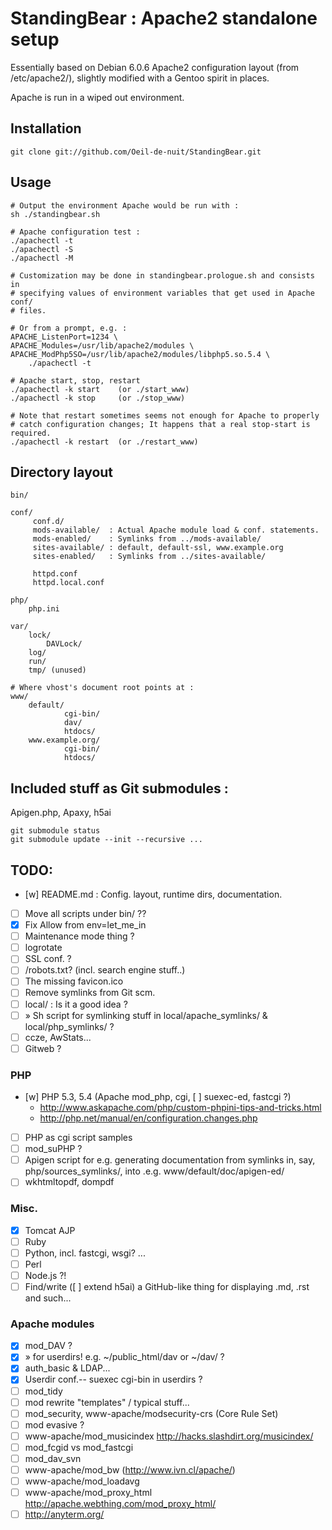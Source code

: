 # StandingBear : Apache2 standalone setup

Essentially based on Debian 6.0.6 Apache2 configuration layout (from
/etc/apache2/), slightly modified with a Gentoo spirit in places.

Apache is run in a wiped out environment.

## Installation

    git clone git://github.com/Oeil-de-nuit/StandingBear.git

## Usage

    # Output the environment Apache would be run with :
    sh ./standingbear.sh

    # Apache configuration test :
    ./apachectl -t
    ./apachectl -S
    ./apachectl -M

    # Customization may be done in standingbear.prologue.sh and consists in
    # specifying values of environment variables that get used in Apache conf/
    # files.

    # Or from a prompt, e.g. :
    APACHE_ListenPort=1234 \
    APACHE_Modules=/usr/lib/apache2/modules \
    APACHE_ModPhp5SO=/usr/lib/apache2/modules/libphp5.so.5.4 \
        ./apachectl -t

    # Apache start, stop, restart
    ./apachectl -k start    (or ./start_www)
    ./apachectl -k stop     (or ./stop_www)

    # Note that restart sometimes seems not enough for Apache to properly
    # catch configuration changes; It happens that a real stop-start is required.
    ./apachectl -k restart  (or ./restart_www)

## Directory layout

    bin/

    conf/
         conf.d/
         mods-available/  : Actual Apache module load & conf. statements.
         mods-enabled/    : Symlinks from ../mods-available/
         sites-available/ : default, default-ssl, www.example.org
         sites-enabled/   : Symlinks from ../sites-available/

         httpd.conf
         httpd.local.conf

    php/
        php.ini

    var/
        lock/
            DAVLock/
        log/
        run/
        tmp/ (unused)

    # Where vhost's document root points at :
    www/
        default/
                cgi-bin/
                dav/
                htdocs/
        www.example.org/
                cgi-bin/
                htdocs/

## Included stuff as Git submodules :

Apigen.php, Apaxy, h5ai

    git submodule status
    git submodule update --init --recursive ...



## TODO:

* [w] README.md : Config. layout, runtime dirs, documentation.
* [ ] Move all scripts under bin/ ??
* [x] Fix Allow from env=let_me_in
* [ ] Maintenance mode thing ?
* [ ] logrotate
* [ ] SSL conf. ?
* [ ] /robots.txt? (incl. search engine stuff..)
* [ ] The missing favicon.ico
* [ ] Remove symlinks from Git scm.
* [ ] local/ : Is it a good idea ?
* [ ]   » Sh script for symlinking stuff in local/apache_symlinks/ & local/php_symlinks/ ?
* [ ] ccze, AwStats...
* [ ] Gitweb ?

### PHP

* [w] PHP 5.3, 5.4 (Apache mod_php, cgi, [ ] suexec-ed, fastcgi ?)
    -   <http://www.askapache.com/php/custom-phpini-tips-and-tricks.html>
    -   <http://php.net/manual/en/configuration.changes.php>
* [ ] PHP as cgi script samples
* [ ] mod_suPHP ?
* [ ] Apigen script for e.g. generating documentation from symlinks in, say, php/sources_symlinks/, into .e.g. www/default/doc/apigen-ed/
* [ ] wkhtmltopdf, dompdf

### Misc.
* [x] Tomcat AJP
* [ ] Ruby
* [ ] Python, incl. fastcgi, wsgi? ...
* [ ] Perl
* [ ] Node.js ?!
* [ ] Find/write ([ ] extend h5ai) a GitHub-like thing for displaying .md, .rst and such...

### Apache modules

* [x] mod_DAV ?
* [x]   » for userdirs! e.g. ~/public_html/dav or ~/dav/ ?
* [x] auth_basic & LDAP...
* [x] Userdir conf.-- suexec cgi-bin in userdirs ?
* [ ] mod_tidy
* [ ] mod rewrite "templates" / typical stuff...
* [ ] mod_security, www-apache/modsecurity-crs (Core Rule Set)
* [ ] mod evasive ?
* [ ] www-apache/mod_musicindex <http://hacks.slashdirt.org/musicindex/>
* [ ] mod_fcgid vs mod_fastcgi
* [ ] mod_dav_svn
* [ ] www-apache/mod_bw (http://www.ivn.cl/apache/)
* [ ] www-apache/mod_loadavg 
* [ ] www-apache/mod_proxy_html <http://apache.webthing.com/mod_proxy_html/>
* [ ] <http://anyterm.org/>
